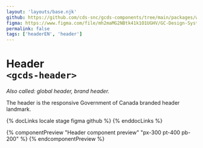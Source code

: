 ```yaml
---
layout: 'layouts/base.njk'
github: https://github.com/cds-snc/gcds-components/tree/main/packages/web/src/components/gcds-header
figma: https://www.figma.com/file/mh2maMG2NBtk41k1O1UGHV/GC-Design-System?type=design&node-id=2043-5684&mode=design&t=Lvks9nlgmvkIeHOc-0
permalink: false
tags: ['headerEN', 'header']
---
```


# Header <br>`<gcds-header>`

_Also called: global header, brand header._

The header is the responsive Government of Canada branded header landmark.

{% docLinks locale stage figma github %}
{% enddocLinks %}

{% componentPreview "Header component preview" "px-300 pt-400 pb-200" %}
<gcds-header lang-href="#" skip-to-href="#">
</gcds-header>
{% endcomponentPreview %}
